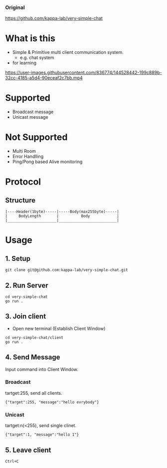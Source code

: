### Original

https://github.com/kappa-lab/very-simple-chat


# What is this
- Simple & Primitive multi client communication system.
   - e.g. chat system
- for learning   

https://user-images.githubusercontent.com/836774/144528442-199c889b-32cc-4185-a5d4-90eceaf2c7bb.mp4

# Supported
- Broadcast message
- Unicast message

# Not Supported
- Multi Room
- Error Handlling
- Ping/Pong based Alive monitoring 

# Protocol
## Structure
```
|----Header(1byte)-----|-----Body(max255byte)-----|
|     BodyLength       |          Body            |
|______________________|__________________________|
```

# Usage

## 1. Setup

```shell
git clone git@github.com:kappa-lab/very-simple-chat.git
```

## 2. Run Server

```shell
cd very-simple-chat
go run .
```

## 3. Join client
- Open new terminal (Establish Client Window)

```shell
cd very-simple-chat/client
go run .
```

## 4. Send Message
Input command into Client Window.

### Broadcast
tartget:255, send all clients.

```shell
{"target":255, "message":"hello evrybody"}
```

### Unicast
tartget:n(<255), send single clinet.
 
```shell
{"target":1, "message":"hello 1"}
```

## 5. Leave client
`Ctrl+C`
